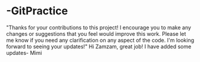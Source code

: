 # -GitPractice
"Thanks for your contributions to this project! I encourage you to make any changes or suggestions that you feel would improve this work. Please let me know if you need any clarification on any aspect of the code. I'm looking forward to seeing your updates!"
Hi Zamzam, great job! I have added some updates- Mimi
